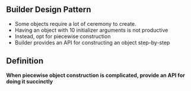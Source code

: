 ## Builder Design Pattern
* Some objects require a lot of ceremony to create.
* Having an object with 10 initializer arguments is not productive
* Instead, opt for piecewise construction
* Builder provides an API for constructing an object step-by-step

## Definition
 **When piecewise object construction is complicated, provide an API for doing it succinctly**
